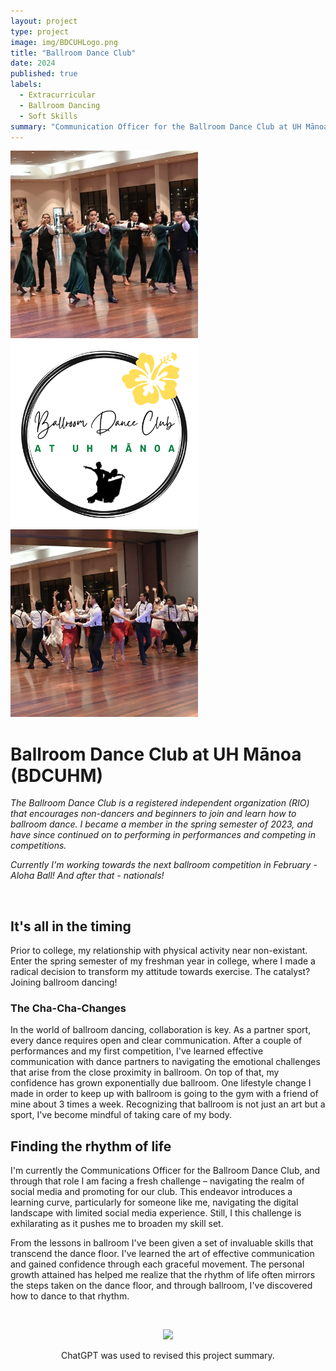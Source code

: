 ```yaml
---
layout: project
type: project
image: img/BDCUHLogo.png
title: "Ballroom Dance Club"
date: 2024 
published: true
labels:
  - Extracurricular
  - Ballroom Dancing
  - Soft Skills
summary: "Communication Officer for the Ballroom Dance Club at UH Mānoa"
---
```


<div class="text-center p-4">
  <img width="300px" src="../img/project_bdcuhm1.jpg" class="img-thumbnail" >
  <img width="300px" src="../img/BDCUHLogo.png" class="img-thumbnail" >
  <img width="300px" src="../img/project_bdcuhm2.jpg" class="img-thumbnail" >
</div>

# Ballroom Dance Club at UH Mānoa (BDCUHM)

<p align="center" >
  
*The Ballroom Dance Club is a registered independent organization (RIO) that encourages non-dancers and beginners to join and learn how to ballroom dance. I became a member in the spring semester of 2023, and have since continued on to performing in performances and competing in competitions.*

*Currently I'm working towards the next ballroom competition in February - Aloha Ball! And after that - nationals!*

<br>


## It's all in the timing

Prior to college, my relationship with physical activity near non-existant. Enter the spring semester of my freshman year in college, where I made a radical decision to transform my attitude towards exercise. The catalyst? Joining ballroom dancing!

### The Cha-Cha-Changes

In the world of ballroom dancing, collaboration is key. As a partner sport, every dance requires open and clear communication. After a couple of performances and my first competition, I've learned effective communication with dance partners to navigating the emotional challenges that arise from the close proximity in ballroom. On top of that, my confidence has grown exponentially due ballroom. One lifestyle change I made in order to keep up with ballroom is going to the gym with a friend of mine about 3 times a week. Recognizing that ballroom is not just an art but a sport, I've become mindful of taking care of my body.

## Finding the rhythm of life

I'm currently the Communications Officer for the Ballroom Dance Club, and through that role I am facing a fresh challenge – navigating the realm of social media and promoting for our club. This endeavor introduces a learning curve, particularly for someone like me, navigating the digital landscape with limited social media experience. Still, I this challenge is exhilarating as it pushes me to broaden my skill set.

From the lessons in ballroom I've been given a set of invaluable skills that transcend the dance floor. I've learned the art of effective communication and gained confidence through each graceful movement. The personal growth attained has helped me realize that the rhythm of life often mirrors the steps taken on the dance floor, and through ballroom, I've discovered how to dance to that rhythm.

<br>
<p align="center" >
<img src = "https://github.com/mvchaella/mvchaella.github.io/assets/131205465/fe9375f2-0bba-4305-8323-75cd296814a0">
<p align="center" > 
ChatGPT was used to revised this project summary.

